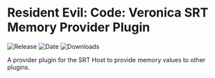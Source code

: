 # Resident Evil: Code: Veronica SRT Memory Provider Plugin

![Release](https://img.shields.io/github/v/release/kapdap/re-cvx-srt-provider?label=current%20release&style=for-the-badge)
![Date](https://img.shields.io/github/release-date/kapdap/re-cvx-srt-provider?style=for-the-badge)
![Downloads](https://img.shields.io/github/downloads/kapdap/re-cvx-srt-provider/total?color=%23007EC6&style=for-the-badge)

A provider plugin for the SRT Host to provide memory values to other plugins.